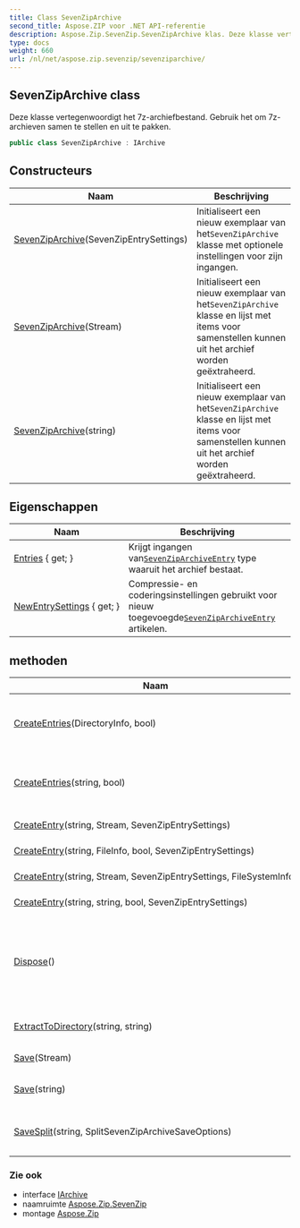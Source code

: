 ```yaml
---
title: Class SevenZipArchive
second_title: Aspose.ZIP voor .NET API-referentie
description: Aspose.Zip.SevenZip.SevenZipArchive klas. Deze klasse vertegenwoordigt het 7zarchiefbestand. Gebruik het om 7zarchieven samen te stellen en uit te pakken.
type: docs
weight: 660
url: /nl/net/aspose.zip.sevenzip/sevenziparchive/
---
```

## SevenZipArchive class

Deze klasse vertegenwoordigt het 7z-archiefbestand. Gebruik het om 7z-archieven samen te stellen en uit te pakken.

```csharp
public class SevenZipArchive : IArchive
```

## Constructeurs

| Naam | Beschrijving |
| --- | --- |
| [SevenZipArchive](sevenziparchive/#constructor)(SevenZipEntrySettings) | Initialiseert een nieuw exemplaar van het`SevenZipArchive` klasse met optionele instellingen voor zijn ingangen. |
| [SevenZipArchive](sevenziparchive/#constructor_1)(Stream) | Initialiseert een nieuw exemplaar van het`SevenZipArchive` klasse en lijst met items voor samenstellen kunnen uit het archief worden geëxtraheerd. |
| [SevenZipArchive](sevenziparchive/#constructor_2)(string) | Initialiseert een nieuw exemplaar van het`SevenZipArchive` klasse en lijst met items voor samenstellen kunnen uit het archief worden geëxtraheerd. |

## Eigenschappen

| Naam | Beschrijving |
| --- | --- |
| [Entries](../../aspose.zip.sevenzip/sevenziparchive/entries/) { get; } | Krijgt ingangen van[`SevenZipArchiveEntry`](../sevenziparchiveentry/) type waaruit het archief bestaat. |
| [NewEntrySettings](../../aspose.zip.sevenzip/sevenziparchive/newentrysettings/) { get; } | Compressie- en coderingsinstellingen gebruikt voor nieuw toegevoegde[`SevenZipArchiveEntry`](../sevenziparchiveentry/) artikelen. |

## methoden

| Naam | Beschrijving |
| --- | --- |
| [CreateEntries](../../aspose.zip.sevenzip/sevenziparchive/createentries/#createentries)(DirectoryInfo, bool) | Voegt recursief alle bestanden en mappen toe aan het archief in de opgegeven map. |
| [CreateEntries](../../aspose.zip.sevenzip/sevenziparchive/createentries/#createentries_1)(string, bool) | Voegt recursief alle bestanden en mappen toe aan het archief in de opgegeven map. |
| [CreateEntry](../../aspose.zip.sevenzip/sevenziparchive/createentry/#createentry_1)(string, Stream, SevenZipEntrySettings) | Maak een enkel item binnen het archief. |
| [CreateEntry](../../aspose.zip.sevenzip/sevenziparchive/createentry/#createentry)(string, FileInfo, bool, SevenZipEntrySettings) | Maak een enkel item binnen het archief. |
| [CreateEntry](../../aspose.zip.sevenzip/sevenziparchive/createentry/#createentry_2)(string, Stream, SevenZipEntrySettings, FileSystemInfo) | Maak een enkel item binnen het archief. |
| [CreateEntry](../../aspose.zip.sevenzip/sevenziparchive/createentry/#createentry_3)(string, string, bool, SevenZipEntrySettings) | Maak een enkel item binnen het archief. |
| [Dispose](../../aspose.zip.sevenzip/sevenziparchive/dispose/)() | Voert door de toepassing gedefinieerde taken uit die verband houden met het vrijmaken, vrijgeven of resetten van onbeheerde bronnen. |
| [ExtractToDirectory](../../aspose.zip.sevenzip/sevenziparchive/extracttodirectory/)(string, string) | Pakt alle bestanden in het archief uit naar de opgegeven map. |
| [Save](../../aspose.zip.sevenzip/sevenziparchive/save/#save)(Stream) | Slaat 7z-archief op in de geleverde stream. |
| [Save](../../aspose.zip.sevenzip/sevenziparchive/save/#save_1)(string) | Slaat archief op in opgegeven bestemmingsbestand. |
| [SaveSplit](../../aspose.zip.sevenzip/sevenziparchive/savesplit/)(string, SplitSevenZipArchiveSaveOptions) | Slaat archief met meerdere volumes op in de opgegeven doelmap. |

### Zie ook

* interface [IArchive](../../aspose.zip/iarchive/)
* naamruimte [Aspose.Zip.SevenZip](../../aspose.zip.sevenzip/)
* montage [Aspose.Zip](../../)


